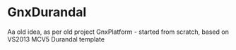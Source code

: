 GnxDurandal
===========
Aa old idea, as per old project GnxPlatform - started from scratch, based on VS2013 MCV5 Durandal template 
